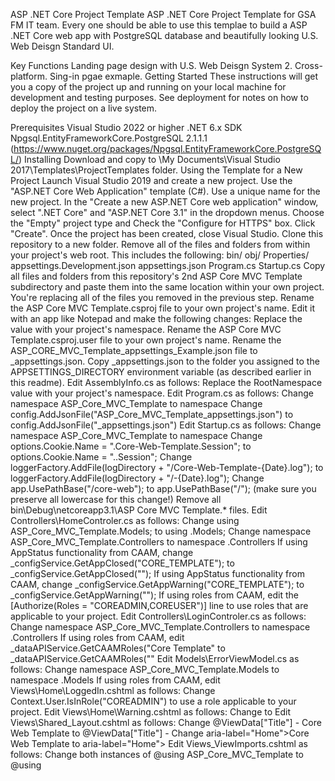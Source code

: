 ASP .NET Core Project Template
ASP .NET Core Project Template for GSA FM IT team. Every one should be able to use this templae to build a ASP .NET Core web app with PostgreSQL database and beautifully looking U.S. Web Deisgn Standard UI.

Key Functions
Landing page design with U.S. Web Deisgn System 2.
Cross-platform.
Sing-in pgae exmaple.
Getting Started
These instructions will get you a copy of the project up and running on your local machine for development and testing purposes. See deployment for notes on how to deploy the project on a live system.

Prerequisites
Visual Studio 2022 or higher
.NET 6.x SDK
Npgsql.EntityFrameworkCore.PostgreSQL 2.1.1.1 (https://www.nuget.org/packages/Npgsql.EntityFrameworkCore.PostgreSQL/)
Installing
Download and copy to \My Documents\Visual Studio 2017\Templates\ProjectTemplates folder.
Using the Template for a New Project
Launch Visual Studio 2019 and create a new project. Use the "ASP.NET Core Web Application" template (C#). Use a unique name for the new project.
In the "Create a new ASP.NET Core web application" window, select ".NET Core" and "ASP.NET Core 3.1" in the dropdown menus. Choose the "Empty" project type and Check the "Configure for HTTPS" box. Click "Create".
Once the project has been created, close Visual Studio.
Clone this repository to a new folder.
Remove all of the files and folders from within your project's web root. This includes the following:
bin/
obj/
Properties/
appsettings.Development.json
appsettings.json
Program.cs
Startup.cs
Copy all files and folders from this repository's 2nd ASP Core MVC Template subdirectory and paste them into the same location within your own project. You're replacing all of the files you removed in the previous step.
Rename the ASP Core MVC Template.csproj file to your own project's name. Edit it with an app like Notepad and make the following changes:
Replace the <RootNamespace> value with your project's namespace.
Rename the ASP Core MVC Template.csproj.user file to your own project's name.
Rename the ASP_CORE_MVC_Template_appsettings_Example.json file to <YOURPROJECT>_appsettings.json.
Copy <YOURPROJECT>_appsettings.json to the folder you assigned to the APPSETTINGS_DIRECTORY environment variable (as described earlier in this readme).
Edit AssemblyInfo.cs as follows:
Replace the RootNamespace value with your project's namespace.
Edit Program.cs as follows:
Change namespace ASP_Core_MVC_Template to namespace <YOURPROJECTNAMESPACE>
Change config.AddJsonFile("ASP_Core_MVC_Template_appsettings.json") to config.AddJsonFile("<YOURPROJECT>_appsettings.json")
Edit Startup.cs as follows:
Change namespace ASP_Core_MVC_Template to namespace <YOURPROJECTNAMESPACE>
Change options.Cookie.Name = ".Core-Web-Template.Session"; to options.Cookie.Name = ".<YOURPROJECT>.Session";
Change loggerFactory.AddFile(logDirectory + "/Core-Web-Template-{Date}.log"); to loggerFactory.AddFile(logDirectory + "/<YOURPROJECT>-{Date}.log");
Change app.UsePathBase("/core-web"); to app.UsePathBase("/<yourproject>"); (make sure you preserve all lowercase for this change!)
Remove all bin\Debug\netcoreapp3.1\ASP Core MVC Template.* files.
Edit Controllers\HomeControler.cs as follows:
Change using ASP_Core_MVC_Template.Models; to using <YOURPROJECT>.Models;
Change namespace ASP_Core_MVC_Template.Controllers to namespace <YOURPROJECTNAMESPACE>.Controllers
If using AppStatus functionality from CAAM, change _configService.GetAppClosed("CORE_TEMPLATE"); to _configService.GetAppClosed("<YOURPROJECT>");
If using AppStatus functionality from CAAM, change _configService.GetAppWarning("CORE_TEMPLATE"); to _configService.GetAppWarning("<YOURPROJECT>");
If using roles from CAAM, edit the [Authorize(Roles = "COREADMIN,COREUSER")] line to use roles that are applicable to your project.
Edit Controllers\LoginControler.cs as follows:
Change namespace ASP_Core_MVC_Template.Controllers to namespace <YOURPROJECTNAMESPACE>.Controllers
If using roles from CAAM, edit _dataAPIService.GetCAAMRoles("Core Template" to _dataAPIService.GetCAAMRoles("<YOURPROJECT>"
Edit Models\ErrorViewModel.cs as follows:
Change namespace ASP_Core_MVC_Template.Models to namespace <YOURPROJECTNAMESPACE>.Models
If using roles from CAAM, edit Views\Home\LoggedIn.cshtml as follows:
Change Context.User.IsInRole("COREADMIN") to use a role applicable to your project.
Edit Views\Home\Warning.cshtml as follows:
Change <title>Warning - CAAM Web Template</title> to <title>Warning - <YOURPROJECT></title>
Edit Views\Shared\_Layout.cshtml as follows:
Change @ViewData["Title"] - Core Web Template to @ViewData["Title"] - <YOURPROJECT>
Change aria-label="Home">Core Web Template to aria-label="Home"><YOURPROJECT>
Edit Views\_ViewImports.cshtml as follows:
Change both instances of @using ASP_Core_MVC_Template to @using <YOURPROJECT>
